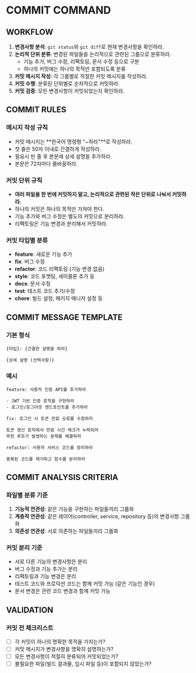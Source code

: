 # COMMIT COMMAND

## WORKFLOW

1. **변경사항 분석**: `git status`와 `git diff`로 현재 변경사항을 확인하라.
2. **논리적 단위 분류**: 변경된 파일들을 논리적으로 관련된 그룹으로 분류하라.
   - 기능 추가, 버그 수정, 리팩토링, 문서 수정 등으로 구분
   - 하나의 커밋에는 하나의 목적만 포함되도록 분류
3. **커밋 메시지 작성**: 각 그룹별로 적절한 커밋 메시지를 작성하라.
4. **커밋 수행**: 분류된 단위별로 순차적으로 커밋하라.
5. **커밋 검증**: 모든 변경사항이 커밋되었는지 확인하라.

## COMMIT RULES

### 메시지 작성 규칙
- 커밋 메시지는 **한국어 명령형 "~하라"**로 작성하라.
- 첫 줄은 50자 이내로 간결하게 작성하라.
- 필요시 빈 줄 후 본문에 상세 설명을 추가하라.
- 본문은 72자마다 줄바꿈하라.

### 커밋 단위 규칙
- **여러 파일을 한 번에 커밋하지 말고, 논리적으로 관련된 작은 단위로 나눠서 커밋하라.**
- 하나의 커밋은 하나의 목적만 가져야 한다.
- 기능 추가와 버그 수정은 별도의 커밋으로 분리하라.
- 리팩토링은 기능 변경과 분리해서 커밋하라.

### 커밋 타입별 분류
- **feature**: 새로운 기능 추가
- **fix**: 버그 수정
- **refactor**: 코드 리팩토링 (기능 변경 없음)
- **style**: 코드 포맷팅, 세미콜론 추가 등
- **docs**: 문서 수정
- **test**: 테스트 코드 추가/수정
- **chore**: 빌드 설정, 패키지 매니저 설정 등

## COMMIT MESSAGE TEMPLATE

### 기본 형식
```
{타입}: {간결한 설명을 하라}

{상세 설명 (선택사항)}
```

### 예시
```
feature: 사용자 인증 API를 추가하라

- JWT 기반 인증 로직을 구현하라
- 로그인/로그아웃 엔드포인트를 추가하라
```

```
fix: 로그인 시 토큰 만료 오류를 수정하라

토큰 갱신 로직에서 만료 시간 체크가 누락되어
무한 루프가 발생하는 문제를 해결하라
```

```
refactor: 사용자 서비스 코드를 정리하라

중복된 코드를 제거하고 함수를 분리하라
```

## COMMIT ANALYSIS CRITERIA

### 파일별 분류 기준
1. **기능적 연관성**: 같은 기능을 구현하는 파일들끼리 그룹화
2. **계층적 연관성**: 같은 레이어(controller, service, repository 등)의 변경사항 그룹화
3. **의존성 연관성**: 서로 의존하는 파일들끼리 그룹화

### 커밋 분리 기준
- 서로 다른 기능의 변경사항은 분리
- 버그 수정과 기능 추가는 분리
- 리팩토링과 기능 변경은 분리
- 테스트 코드와 프로덕션 코드는 함께 커밋 가능 (같은 기능인 경우)
- 문서 변경은 관련 코드 변경과 함께 커밋 가능

## VALIDATION

### 커밋 전 체크리스트
- [ ] 각 커밋이 하나의 명확한 목적을 가지는가?
- [ ] 커밋 메시지가 변경사항을 명확히 설명하는가?
- [ ] 모든 변경사항이 적절히 분류되어 커밋되었는가?
- [ ] 불필요한 파일(빌드 결과물, 임시 파일 등)이 포함되지 않았는가?